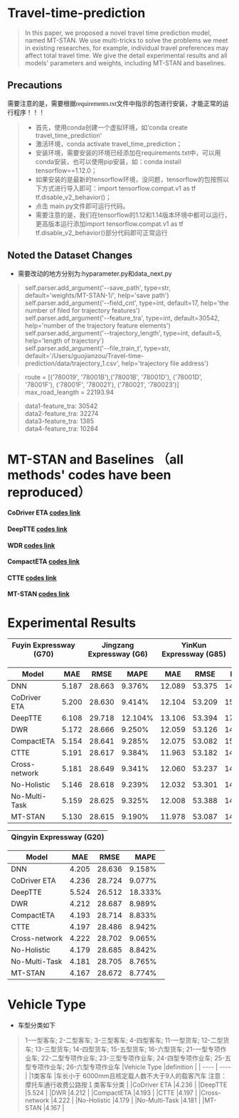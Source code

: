 # Travel-time-prediction

>In this paper, we proposed a novel travel time prediction model, named MT-STAN. We use multi-tricks
 to solve the problems we meet in existing researches, for example, individual travel preferences may 
 affect total travel time. We give the detail experimental results and all models' parameters and weights, 
 including MT-STAN and baselines.
 
## Precautions

<font face="微软雅黑" >需要注意的是，需要根据requirements.txt文件中指示的包进行安装，才能正常的运行程序！！！</font>
>* 首先，使用conda创建一个虚拟环境，如‘conda create travel_time_prediction'  
> * 激活环境，conda activate travel_time_prediction；  
> * 安装环境，需要安装的环境已经添加在requirements.txt中，可以用conda安装，也可以使用pip安装，如：conda install tensorflow==1.12.0；  
> * 如果安装的是最新的tensorflow环境，没问题，tensorflow的包按照以下方式进行导入即可：import tensorflow.compat.v1 as tf
tf.disable_v2_behavior()；  
> * 点击 main.py文件即可运行代码。
> * 需要注意的是，我们在tensorflow的1.12和1.14版本环境中都可以运行，更高版本运行添加import tensorflow.compat.v1 as tf
tf.disable_v2_behavior()部分代码即可正常运行

## Noted the Dataset Changes
* 需要改动的地方分别为:hyparameter.py和data_next.py  
>self.parser.add_argument('--save_path', type=str, default='weights/MT-STAN-1/', help='save path')  
self.parser.add_argument('--field_cnt', type=int, default=17, help='the number of filed for trajectory features')  
>self.parser.add_argument('--feature_tra', type=int, default=30542, help='number of the trajectory feature elements')  
>self.parser.add_argument('--trajectory_length', type=int, default=5, help='length of trajectory')  
>self.parser.add_argument('--file_train_t', type=str, default='/Users/guojianzou/Travel-time-prediction/data/trajectory_1.csv', help='trajectory file address')  

>route = [('780019', '78001B'),('78001B', '78001D'), ('78001D', '78001F'), ('78001F', '780021'), ('780021', '780023')]  
>max_road_leangth = 22193.94  

>data1-feature_tra: 30542  
>data2-feature_tra: 32274  
>data3-feature_tra: 1385  
>data4-feature_tra: 10284  

# MT-STAN and Baselines （all methods' codes have been reproduced） 
#### CoDriver ETA  [codes link](https://github.com/zouguojian/Travel-time-prediction/tree/main/baseline/CoDriverETA)
#### DeepTTE [codes link](https://github.com/zouguojian/Travel-time-prediction/tree/main/baseline/DeepTTE)
#### WDR [codes link](https://github.com/zouguojian/Travel-time-prediction/tree/main/baseline/WDR)
#### CompactETA [codes link](https://github.com/zouguojian/Travel-time-prediction/tree/main/baseline/CompactETA)
#### CTTE [codes link](https://github.com/zouguojian/Travel-time-prediction/tree/main/baseline/CTTE)
#### MT-STAN [codes link](https://github.com/zouguojian/Travel-time-prediction)

# Experimental Results


|Fuyin Expressway (G70)|  Jingzang Expressway (G6) |  YinKun Expressway (G85)	|
|  ----                |  ----                     |  ----                      |

|Model           |MAE	   | RMSE	 |MAPE     |MAE	     | RMSE	   |MAPE     |MAE	   | RMSE	 |MAPE    |
|  ----          | ----    |  ----   |  ----   |----     |----     |----     |----     |----     |----    |
|DNN	         |5.187	   |28.663	 |9.376%   |12.089	 |53.375   |14.569%	 |1.256	   |1.679	 |5.434%  |
|CoDriver ETA	 |5.200	   |28.630	 |9.414%   |12.104	 |53.209   |15.145%	 |1.380	   |1.817	 |5.980%  |
|DeepTTE	     |6.108    |29.718	 |12.104%  |13.106	 |53.394   |17.635%	 |3.716	   |5.944	 |13.182% |
|DWR	         |5.172	   |28.666	 |9.250%   |12.059	 |53.126   |14.720%	 |1.406	   |1.827	 |6.171%  |
|CompactETA	     |5.154	   |28.641	 |9.285%   |12.075	 |53.082   |15.010%  |1.236	   |1.620	 |5.341%  |
|CTTE	         |5.191	   |28.617	 |9.384%   |11.963	 |53.182   |14.335%	 |1.271	   |1.960	 |5.195%  |
|Cross-network	 |5.181	   |28.649	 |9.341%   |12.060	 |53.237   |14.725%	 |1.306	   |1.698	 |5.730%  |
|No-Holistic	 |5.146	   |28.618	 |9.239%   |12.032	 |53.301   |14.425%	 |1.250	   |1.683	 |5.484%  |
|No-Multi-Task	 |5.159	   |28.625	 |9.325%   |12.008	 |53.388   |14.285%	 |1.156	   |1.538	 |4.995%  |
|MT-STAN	     |5.130    |28.615	 |9.190%   |11.978	 |53.087   |14.592%	 |1.229	   |1.656	 |5.386%  |


|Qingyin Expressway (G20)|
|  ----                  |

|Model           |MAE	   | RMSE	 |MAPE     |
|  ----          | ----    |  ----   |  ----   |
|DNN	         |4.205	   |28.636	 |9.158%   |
|CoDriver ETA	 |4.236	   |28.724	 |9.077%   |
|DeepTTE	     |5.524	   |26.512	 |18.333%  |
|DWR	         |4.212	   |28.687	 |8.989%   |
|CompactETA	     |4.193	   |28.714	 |8.833%   |
|CTTE	         |4.197	   |28.486	 |8.942%   |
|Cross-network	 |4.222	   |28.702	 |9.065%   |
|No-Holistic	 |4.179	   |28.685	 |8.842%   |
|No-Multi-Task	 |4.181	   |28.705	 |8.765%   |
|MT-STAN	     |4.167	   |28.672	 |8.774%   |


# Vehicle Type

* 车型分类如下
>1-一型客车; 2-二型客车; 3-三型客车; 4-四型客车; 11-一型货车; 12-二型货车; 13-三型货车; 14-四型货车; 15-五型货车; 16-六型货车; 21-一型专项作业车; 22-二型专项作业车; 23-三型专项作业车; 24-四型专项作业车; 25-五型专项作业车; 26-六型专项作业车
|Vehicle Type            |definition	   |
|  ----          | ----    | 
|1类客车	         |车长小于 6000mm且核定载人数不大于9人的载客汽车
注意：摩托车通行收费公路按１类客车分类	   |
|CoDriver ETA	 |4.236	   |
|DeepTTE	     |5.524	   |
|DWR	         |4.212	   |
|CompactETA	     |4.193	   |
|CTTE	         |4.197	   |
|Cross-network	 |4.222	   |
|No-Holistic	 |4.179	   |
|No-Multi-Task	 |4.181	   |
|MT-STAN	     |4.167	   |